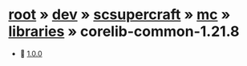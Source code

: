 # [root](/) » [dev](/dev) » [scsupercraft](/dev/scsupercraft) » [mc](/dev/scsupercraft/mc) » [libraries](/dev/scsupercraft/mc/libraries) » corelib-common-1.21.8

- 📁 [1.0.0](/dev/scsupercraft/mc/libraries/corelib-common-1.21.8/1.0.0)